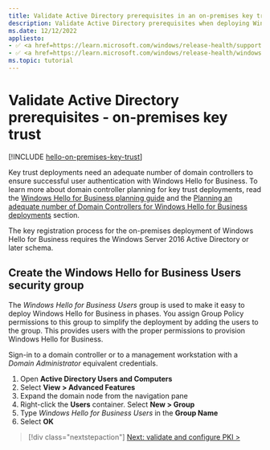 ```yaml
---
title: Validate Active Directory prerequisites in an on-premises key trust
description: Validate Active Directory prerequisites when deploying Windows Hello for Business in a key trust model.
ms.date: 12/12/2022
appliesto: 
- ✅ <a href=https://learn.microsoft.com/windows/release-health/supported-versions-windows-client target=_blank>Windows 10 and later</a>
- ✅ <a href=https://learn.microsoft.com/windows/release-health/windows-server-release-info target=_blank>Windows Server 2016 and later</a>
ms.topic: tutorial
---
```

# Validate Active Directory prerequisites - on-premises key trust

[!INCLUDE [hello-on-premises-key-trust](../../includes/hello-on-premises-key-trust.md)]

Key trust deployments need an adequate number of domain controllers to ensure successful user authentication with Windows Hello for Business. To learn more about domain controller planning for key trust deployments, read the [Windows Hello for Business planning guide](hello-planning-guide.md) and the [Planning an adequate number of Domain Controllers for Windows Hello for Business deployments](hello-adequate-domain-controllers.md) section.

The key registration process for the on-premises deployment of Windows Hello for Business requires the Windows Server 2016 Active Directory or later schema.

## Create the Windows Hello for Business Users security group

The *Windows Hello for Business Users* group is used to make it easy to deploy Windows Hello for Business in phases. You assign Group Policy permissions to this group to simplify the deployment by adding the users to the group. This provides users with the proper permissions to provision Windows Hello for Business.

Sign-in to a domain controller or to a management workstation with a *Domain Administrator* equivalent credentials.

1. Open **Active Directory Users and Computers**
1. Select **View > Advanced Features**
1. Expand the domain node from the navigation pane
1. Right-click the **Users** container. Select **New > Group**
1. Type *Windows Hello for Business Users* in the **Group Name**
1. Select **OK**

> [!div class="nextstepaction"]
> [Next: validate and configure PKI >](hello-key-trust-validate-pki.md)